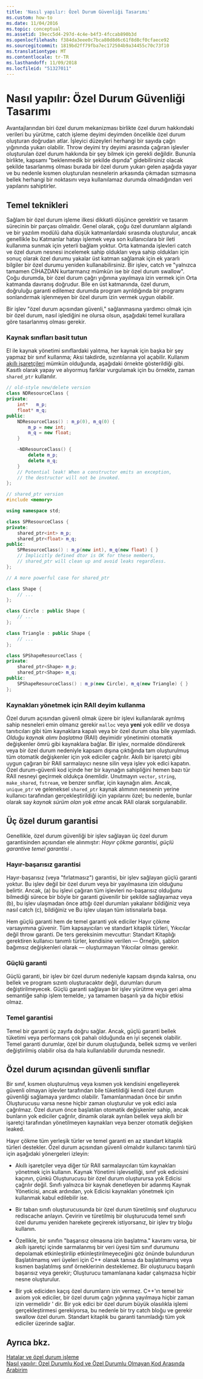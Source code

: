 ```yaml
---
title: 'Nasıl yapılır: Özel Durum Güvenliği Tasarımı'
ms.custom: how-to
ms.date: 11/04/2016
ms.topic: conceptual
ms.assetid: 19ecc5d4-297d-4c4e-b4f3-4fccab890b3d
ms.openlocfilehash: f384da3eee0c7bca80d8d6c61f8d8cf0cfaece92
ms.sourcegitcommit: 1819bd2ff79fba7ec172504b9a34455c70c73f10
ms.translationtype: MT
ms.contentlocale: tr-TR
ms.lasthandoff: 11/09/2018
ms.locfileid: "51327011"
---
```

# <a name="how-to-design-for-exception-safety"></a>Nasıl yapılır: Özel Durum Güvenliği Tasarımı

Avantajlarından biri özel durum mekanizması birlikte özel durum hakkındaki verileri bu yürütme, catch işleme deyimi deyimden öncelikle özel durum oluşturan doğrudan atlar. İşleyici düzeyleri herhangi bir sayıda çağrı yığınında yukarı olabilir. Throw deyimi try deyimi arasında çağıran işlevler oluşturulan özel durum hakkında bir şey bilmek için gerekli değildir.  Bununla birlikte, kapsamı "beklenmedik bir şekilde dışında" gidebilirsiniz olacak şekilde tasarlanmış olması burada bir özel durum yukarı gelen aşağıda yayar ve bu nedenle kısmen oluşturulan nesnelerin arkasında çıkmadan sızmasına bellek herhangi bir noktasını veya kullanılamaz durumda olmadığından veri yapılarını sahiptirler.

## <a name="basic-techniques"></a>Temel teknikleri

Sağlam bir özel durum işleme ilkesi dikkatli düşünce gerektirir ve tasarım sürecinin bir parçası olmalıdır. Genel olarak, çoğu özel durumların algılandı ve bir yazılım modülü daha düşük katmanlardaki sırasında oluşturulur, ancak genellikle bu Katmanlar hatayı işlemek veya son kullanıcılara bir ileti kullanıma sunmak için yeterli bağlam yoktur. Orta katmanda işlevleri catch ve özel durum nesnesi incelemek sahip oldukları veya sahip oldukları için sonuç olarak özel durumu yakalar üst katman sağlamak için ek yararlı bilgiler bir özel durumu yeniden kullanabilirsiniz. Bir işlev, catch ve "yalnızca tamamen CİHAZDAN kurtarmanız mümkün ise bir özel durum swallow". Çoğu durumda, bir özel durum çağrı yığınına yayılmaya izin vermek için Orta katmanda davranış doğrudur. Bile en üst katmanında, özel durum, doğruluğu garanti edilemez durumda program ayrıldığında bir programı sonlandırmak işlenmeyen bir özel durum izin vermek uygun olabilir.

Bir işlev "özel durum açısından güvenli," sağlanmasına yardımcı olmak için bir özel durum, nasıl işlediğini ne olursa olsun, aşağıdaki temel kurallara göre tasarlanmış olması gerekir.

### <a name="keep-resource-classes-simple"></a>Kaynak sınıfları basit tutun

El ile kaynak yönetimi sınıflardaki yalıtma, her kaynak için başka bir şey yapmaz bir sınıf kullanma; Aksi takdirde, sızıntılarına yol açabilir. Kullanım [akıllı işaretçileri](../cpp/smart-pointers-modern-cpp.md) mümkün olduğunda, aşağıdaki örnekte gösterildiği gibi. Kasıtlı olarak yapay ve alıyormuş farklar vurgulamak için bu örnekte, zaman `shared_ptr` kullanılır.

```cpp
// old-style new/delete version
class NDResourceClass {
private:
    int*   m_p;
    float* m_q;
public:
    NDResourceClass() : m_p(0), m_q(0) {
        m_p = new int;
        m_q = new float;
    }

    ~NDResourceClass() {
        delete m_p;
        delete m_q;
    }
    // Potential leak! When a constructor emits an exception,
    // the destructor will not be invoked.
};

// shared_ptr version
#include <memory>

using namespace std;

class SPResourceClass {
private:
    shared_ptr<int> m_p;
    shared_ptr<float> m_q;
public:
    SPResourceClass() : m_p(new int), m_q(new float) { }
    // Implicitly defined dtor is OK for these members,
    // shared_ptr will clean up and avoid leaks regardless.
};

// A more powerful case for shared_ptr

class Shape {
    // ...
};

class Circle : public Shape {
    // ...
};

class Triangle : public Shape {
    // ...
};

class SPShapeResourceClass {
private:
    shared_ptr<Shape> m_p;
    shared_ptr<Shape> m_q;
public:
    SPShapeResourceClass() : m_p(new Circle), m_q(new Triangle) { }
};
```

### <a name="use-the-raii-idiom-to-manage-resources"></a>Kaynakları yönetmek için RAII deyim kullanma

Özel durum açısından güvenli olmak üzere bir işlevi kullanılarak ayrılmış sahip nesneleri emin olmanız gerekir `malloc` veya **yeni** yok edilir ve dosya tanıtıcıları gibi tüm kaynaklara kapalı veya bir özel durum olsa bile yayımladı. *Olduğu kaynak alımı başlatma* (RAII) deyimidir yönetimini otomatik değişkenler ömrü gibi kaynaklara bağlar. Bir işlev, normalde döndürerek veya bir özel durum nedeniyle kapsam dışına çıktığında tam oluşturulmuş tüm otomatik değişkenler için yok ediciler çağrılır. Akıllı bir işaretçi gibi uygun çağıran bir RAII sarmalayıcı nesne silin veya işlev yok edici kapatın. Özel durum-güvenli kod içinde her bir kaynağın sahipliğini hemen bazı tür RAII nesneyi geçirmek oldukça önemlidir. Unutmayın `vector`, `string`, `make_shared`, `fstream`, ve benzer sınıflar, için kaynağın alım.  Ancak, `unique_ptr` ve geleneksel `shared_ptr` kaynak alımının nesnenin yerine kullanıcı tarafından gerçekleştirildiği için yapılarını özel; bu nedenle, bunlar olarak say *kaynak sürüm olan yok etme* ancak RAII olarak sorgulanabilir.

## <a name="the-three-exception-guarantees"></a>Üç özel durum garantisi

Genellikle, özel durum güvenliği bir işlev sağlayan üç özel durum garantisinden açısından ele alınmıştır: *Hayır çökme garantisi*, *güçlü garanti*ve *temel garantisi* .

### <a name="no-fail-guarantee"></a>Hayır-başarısız garantisi

Hayır-başarısız (veya "fırlatmasız") garantisi, bir işlev sağlayan güçlü garanti yoktur. Bu işlev değil bir özel durum veya bir yayılmasına izin olduğunu belirtir. Ancak, (a) bu işlevi çağıran tüm işlevleri no-başarısız olduğunu bilmediği sürece bir böyle bir garanti güvenilir bir şekilde sağlayamaz veya (b), bu işlev ulaşmadan önce attığı özel durumları yakalanır bildiğiniz veya nasıl catch (c), bildiğiniz ve Bu işlev ulaşan tüm istisnalarla başa.

Hem güçlü garanti hem de temel garanti yok ediciler Hayır çökme varsayımına güvenir. Tüm kapsayıcıları ve standart kitaplık türleri, Yıkıcılar değil throw garanti. De ters gereksinim mevcuttur: Standart Kitaplığı gerektiren kullanıcı tanımlı türler, kendisine verilen — Örneğin, şablon bağımsız değişkenleri olarak — oluşturmayan Yıkıcılar olması gerekir.

### <a name="strong-guarantee"></a>Güçlü garanti

Güçlü garanti, bir işlev bir özel durum nedeniyle kapsam dışında kalırsa, onu bellek ve program sızıntı oluşturacaktır değil, durumları durum değiştirilmeyecek. Güçlü garanti sağlayan bir işlev yürütme veya geri alma semantiğe sahip işlem temelde,: ya tamamen başarılı ya da hiçbir etkisi olmaz.

### <a name="basic-guarantee"></a>Temel garantisi

Temel bir garanti üç zayıfa doğru sağlar. Ancak, güçlü garanti bellek tüketimi veya performans çok pahalı olduğunda en iyi seçenek olabilir. Temel garanti durumlar, özel bir durum oluştuğunda, bellek sızmış ve verileri değiştirilmiş olabilir olsa da hala kullanılabilir durumda nesnedir.

## <a name="exception-safe-classes"></a>Özel durum açısından güvenli sınıflar

Bir sınıf, kısmen oluşturulmuş veya kısmen yok kendisini engelleyerek güvenli olmayan işlevler tarafından bile tüketildiği kendi özel durum güvenliği sağlamaya yardımcı olabilir. Tamamlanmadan önce bir sınıfın Oluşturucusu varsa nesne hiçbir zaman oluşturulur ve yok edici asla çağrılmaz. Özel durum önce başlatılan otomatik değişkenler sahip, ancak bunların yok ediciler çağrılır, dinamik olarak ayrılan bellek veya akıllı bir işaretçi tarafından yönetilmeyen kaynakları veya benzer otomatik değişken leaked.

Hayır çökme tüm yerleşik türler ve temel garanti en az standart kitaplık türleri destekler. Özel durum açısından güvenli olmalıdır kullanıcı tanımlı türü için aşağıdaki yönergeleri izleyin:

- Akıllı işaretçiler veya diğer tür RAII sarmalayıcıları tüm kaynakları yönetmek için kullanın. Kaynak Yönetimi işlevselliği, sınıf yok edicisini kaçının, çünkü Oluşturucusu bir özel durum oluşturursa yok Edicisi çağrılır değil. Sınıfı yalnızca bir kaynak denetleyen bir adanmış Kaynak Yöneticisi, ancak ardından, yok Edicisi kaynakları yönetmek için kullanmak kabul edilebilir ise.

- Bir taban sınıfı oluşturucusunda bir özel durum türetilmiş sınıf oluşturucu rediscache anlayın. Çevirin ve türetilmiş bir oluşturucuda temel sınıfı özel durumu yeniden harekete geçirerek istiyorsanız, bir işlev try bloğu kullanın.

- Özellikle, bir sınıfın "başarısız olmasına izin başlatma." kavramı varsa, bir akıllı işaretçi içinde sarmalanmış bir veri üyesi tüm sınıf durumunu depolamak etkinleştirilip etkinleştirilmeyeceğini göz önünde bulundurun Başlatılmamış veri üyeleri için C++ olanak tanısa da başlatılmamış veya kısmen başlatılmış sınıf örneklerinin desteklemez. Bir oluşturucu başarılı başarısız veya gerekir; Oluşturucu tamamlanana kadar çalışmazsa hiçbir nesne oluşturulur.

- Bir yok ediciden kaçış özel durumların izin vermez. C++'ın temel bir axiom yok ediciler, bir özel durum çağrı yığınına yayılmaya hiçbir zaman izin vermelidir ' dir. Bir yok edici bir özel durum büyük olasılıkla işlemi gerçekleştirmesi gerekiyorsa, bu nedenle bir try catch bloğu ve gerekir swallow özel durum. Standart kitaplık bu garanti tanımladığı tüm yok ediciler üzerinde sağlar.

## <a name="see-also"></a>Ayrıca bkz.

[Hatalar ve özel durum işleme](../cpp/errors-and-exception-handling-modern-cpp.md)<br/>
[Nasıl yapılır: Özel Durumlu Kod ve Özel Durumlu Olmayan Kod Arasında Arabirim](../cpp/how-to-interface-between-exceptional-and-non-exceptional-code.md)